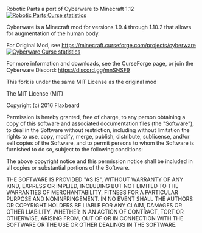 Robotic Parts a port of Cyberware to Minecraft 1.12 [![Robotic Parts Curse statistics](http://cf.way2muchnoise.eu/roboticparts.svg)](http://minecraft.curseforge.com/projects/roboticparts)

Cyberware is a Minecraft mod for versions 1.9.4 through 1.10.2 that allows for augmentation of the human body.

For Original Mod, see <https://minecraft.curseforge.com/projects/cyberware> [![Cyberware Curse statistics](http://cf.way2muchnoise.eu/cyberware.svg)](http://minecraft.curseforge.com/projects/cyberware)

For more information and downloads, see the CurseForge page, or join the Cyberware Discord: <https://discord.gg/mnSNSF9>

This fork is under the same MIT License as the original mod

The MIT License (MIT)

Copyright (c) 2016 Flaxbeard

Permission is hereby granted, free of charge, to any person obtaining a copy
of this software and associated documentation files (the "Software"), to deal
in the Software without restriction, including without limitation the rights
to use, copy, modify, merge, publish, distribute, sublicense, and/or sell
copies of the Software, and to permit persons to whom the Software is
furnished to do so, subject to the following conditions:

The above copyright notice and this permission notice shall be included in all
copies or substantial portions of the Software.

THE SOFTWARE IS PROVIDED "AS IS", WITHOUT WARRANTY OF ANY KIND, EXPRESS OR
IMPLIED, INCLUDING BUT NOT LIMITED TO THE WARRANTIES OF MERCHANTABILITY,
FITNESS FOR A PARTICULAR PURPOSE AND NONINFRINGEMENT. IN NO EVENT SHALL THE
AUTHORS OR COPYRIGHT HOLDERS BE LIABLE FOR ANY CLAIM, DAMAGES OR OTHER
LIABILITY, WHETHER IN AN ACTION OF CONTRACT, TORT OR OTHERWISE, ARISING FROM,
OUT OF OR IN CONNECTION WITH THE SOFTWARE OR THE USE OR OTHER DEALINGS IN THE
SOFTWARE.
